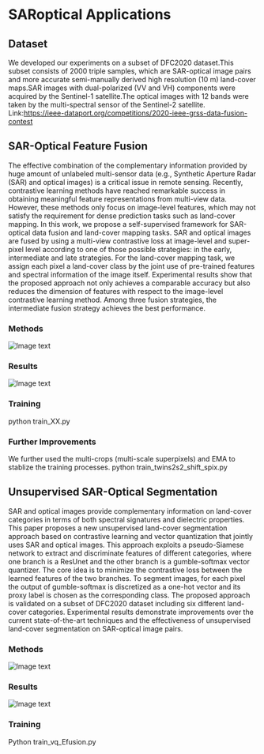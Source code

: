 # SARoptical Applications
## Dataset
We developed our experiments on a subset of DFC2020 dataset.This subset consists of 2000 triple samples, which are SAR-optical image pairs and more accurate semi-manually derived high resolution (10 m) land-cover maps.SAR images with dual-polarized (VV and VH) components were acquired by the Sentinel-1 satellite.The optical images with 12 bands were taken by the multi-spectral sensor of the Sentinel-2 satellite.
Link:https://ieee-dataport.org/competitions/2020-ieee-grss-data-fusion-contest

## SAR-Optical Feature Fusion
The effective combination of the complementary information provided by huge amount of unlabeled multi-sensor data (e.g., Synthetic Aperture Radar (SAR) and optical images) is a critical issue in remote sensing. Recently, contrastive learning methods have reached remarkable success in obtaining meaningful feature representations from multi-view data. However, these methods only focus on image-level features, which may not satisfy the requirement for dense prediction tasks such as land-cover mapping. In this work, we propose a self-supervised framework for SAR-optical data fusion and land-cover mapping tasks. SAR and optical images are fused by using a multi-view contrastive loss at image-level and super-pixel level according to one of those possible strategies: in the early, intermediate and late strategies. For the land-cover mapping task, we assign each pixel a land-cover class by the joint use of pre-trained features and spectral information of the image itself. Experimental results show that the proposed approach not only achieves a comparable accuracy but also reduces the dimension of features with respect to the image-level contrastive learning method. Among three fusion strategies, the intermediate fusion strategy achieves the best performance.
### Methods
![Image text](https://github.com/yusin2it/SARoptical_fusion/blob/main/img_sources/Method.jpg)
### Results
![Image text](https://github.com/yusin2it/SARoptical_fusion/blob/main/img_sources/comparison_of_methods.jpg)
### Training
python train_XX.py
### Further Improvements
We further used the multi-crops (multi-scale superpixels) and EMA to stablize the training processes.
python train_twins2s2_shift_spix.py

## Unsupervised SAR-Optical Segmentation
SAR and optical images provide complementary information on land-cover categories in terms of both spectral signatures and dielectric properties. This paper proposes a new unsupervised land-cover segmentation approach based on contrastive learning and vector quantization that jointly uses SAR and optical images. This approach exploits a pseudo-Siamese network to extract and discriminate features of different categories, where one branch is a ResUnet and the other branch is a gumble-softmax vector quantizer.
The core idea is to minimize the contrastive loss between the learned features of the two branches. To segment images, for each pixel the output of gumble-softmax is discretized as a one-hot vector and its proxy label is chosen as the corresponding class. The proposed approach is validated on a subset of DFC2020 dataset including six different land-cover categories. Experimental results demonstrate improvements over the current state-of-the-art techniques and the effectiveness of unsupervised land-cover segmentation on SAR-optical image pairs.
### Methods
![Image text](https://github.com/yusin2it/SARoptical_fusion/blob/main/img_sources/proposal_lc.jpg)
### Results
![Image text](https://github.com/yusin2it/SARoptical_fusion/blob/main/img_sources/BSCD.jpg)
### Training
Python train_vq_Efusion.py
